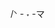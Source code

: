 /ᐠ - ˕ -マ
<!---sd
SignHolo/SignHolo is a ✨ special ✨ repository because its `README.md` (this file) appears on your GitHub profile.
You can click the Preview link to take a look at your changes.
--->
